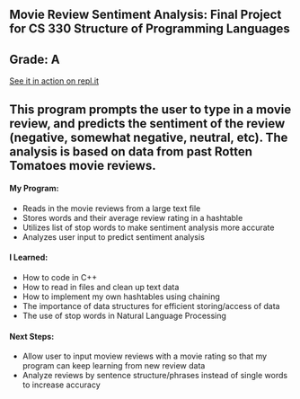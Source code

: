 ## Movie Review Sentiment Analysis: Final Project for CS 330 Structure of Programming Languages
## Grade: A

[See it in action on repl.it](https://repl.it/@kayamoon/MovieReviewSentimentAnalysis)



## This program prompts the user to type in a movie review, and predicts the sentiment of the review (negative, somewhat negative, neutral, etc). The analysis is based on data from past Rotten Tomatoes movie reviews.


#### My Program:
- Reads in the movie reviews from a large text file
- Stores words and their average review rating in a hashtable
- Utilizes list of stop words to make sentiment analysis more accurate
- Analyzes user input to predict sentiment analysis

#### I Learned:
- How to code in C++
- How to read in files and clean up text data
- How to implement my own hashtables using chaining
- The importance of data structures for efficient storing/access of data
- The use of stop words in Natural Language Processing


#### Next Steps:
- Allow user to input moview reviews with a movie rating so that my program can keep learning from new review data
- Analyze reviews by sentence structure/phrases instead of single words to increase accuracy

